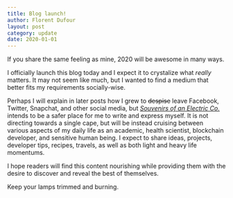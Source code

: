 ```yaml
---
title: Blog launch!
author: Florent Dufour
layout: post
category: update
date: 2020-01-01
---
```


If you share the same feeling as mine, 2020 will be awesome in many ways.

I officially launch this blog today and I expect it to crystalize what *really* matters. It may not seem like much, but I wanted to find a medium that better fits my requirements socially-wise.

Perhaps I will explain in later posts how I grew to <s>despise</s> leave Facebook, Twitter, Snapchat, and other social media, but [*Souvenirs of an Electric Co.*](https://blog.dufour.xyz) intends to be a safer place for me to write and express myself. It is not directing towards a single cape, but will be instead cruising between various aspects of my daily life as an academic, health scientist, blockchain developer, and sensitive human being. I expect to share ideas, projects, developer tips, recipes, travels, as well as both light and heavy life momentums.

I hope readers will find this content nourishing while providing them with the desire to discover and reveal the best of themselves.

Keep your lamps trimmed and burning.
